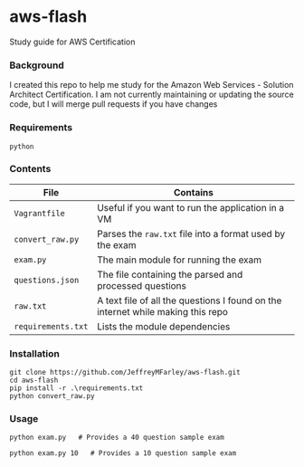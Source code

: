 # aws-flash
Study guide for AWS Certification

### Background

I created this repo to help me study for the Amazon Web Services - Solution Architect Certification.  I am not currently maintaining or updating the source code, but I will merge pull requests if you have changes

### Requirements

`python`

### Contents

|File|Contains|
|---|---|
|`Vagrantfile`|Useful if you want to run the application in a VM|
|`convert_raw.py`|Parses the `raw.txt` file into a format used by the exam|
|`exam.py`|The main module for running the exam|
|`questions.json`|The file containing the parsed and processed questions|
|`raw.txt`|A text file of all the questions I found on the internet while making this repo|
|`requirements.txt`|Lists the module dependencies|

### Installation

```shell
git clone https://github.com/JeffreyMFarley/aws-flash.git
cd aws-flash
pip install -r .\requirements.txt
python convert_raw.py
```

### Usage
``` shell
python exam.py   # Provides a 40 question sample exam

python exam.py 10   # Provides a 10 question sample exam
```
